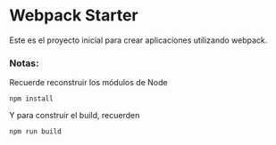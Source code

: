 # Webpack Starter

Este es el proyecto inicial para crear aplicaciones utilizando webpack.

### Notas:

Recuerde reconstruir los módulos de Node

```
npm install
```
Y para construir el build, recuerden

```
npm run build
```



